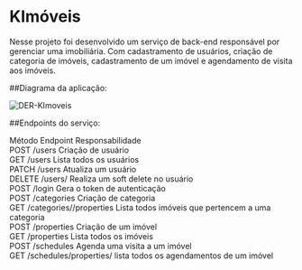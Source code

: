 # KImóveis

Nesse projeto foi desenvolvido um serviço de back-end responsável por gerenciar uma imobiliária. Com cadastramento de usuários, criação de categoria de imóveis, cadastramento de um imóvel e agendamento de visita aos imóveis.

##Diagrama da aplicação:

![DER-KImoveis](https://user-images.githubusercontent.com/96259892/201732543-9730d60e-69ba-4253-b5b2-a1b206ea2056.png)

##Endpoints do serviço:

Método	         Endpoint	           Responsabilidade </br>
POST	           /users	            Criação de usuário </br>
GET	             /users	            Lista todos os usuários </br>
PATCH	           /users	            Atualiza um usuário </br>
DELETE	         /users/<id>	      Realiza um soft delete no usuário </br>
POST	           /login	            Gera o token de autenticação </br>
POST	           /categories	      Criação de categoria </br>
GET	             /categories/<id>/properties	Lista todos imóveis que pertencem a uma categoria </br>
POST	           /properties	      Criação de um imóvel </br>
GET	             /properties	      Lista todos os imóveis </br>
POST	           /schedules	        Agenda uma visita a um imóvel </br>
GET	             /schedules/properties/<id>	  lista todos os agendamentos de um imóvel </br>
